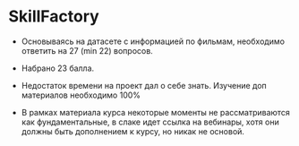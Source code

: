# SkillFactory
- Основываясь на датасете с информацией по фильмам, необходимо ответить на 27 (min 22) вопросов.
- Набрано 23 балла.

- Недостаток времени на проект дал о себе знать. Изучение доп материалов необходимо 100%
- В рамках материала курса некоторые моменты не рассматриваются как фундаментальные, в слаке идет ссылка на вебинары,
хотя они должны быть дополнением к курсу, но никак не основой.



